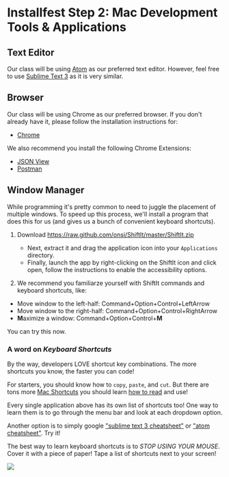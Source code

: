 # Installfest Step 2: Mac Development Tools & Applications

## Text Editor

Our class will be using [Atom](editor-atom.md) as our preferred text editor. However, feel free to use [Sublime Text 3](editor-sublime-text-3.md) as it is very similar.

## Browser
Our class will be using Chrome as our preferred browser. If you don't already have it, please follow the installation instructions for:

* [Chrome](https://support.google.com/chrome/answer/95346?hl=en)

We also recommend you install the following Chrome Extensions:

* <a href="https://chrome.google.com/webstore/detail/jsonview/chklaanhfefbnpoihckbnefhakgolnmc" target="_blank">JSON View</a>
* <a href="http://www.getpostman.com/" target="_blank">Postman</a>

## Window Manager

While programming it's pretty common to need to juggle the placement of multiple windows. To speed up this process, we'll install a program that does this for us (and gives us a bunch of convenient keyboard shortcuts).

1. Download https://raw.github.com/onsi/ShiftIt/master/ShiftIt.zip
    * Next, extract it and drag the application icon into your `Applications` directory.
    * Finally, launch the app by right-clicking on the ShiftIt icon and click open, follow the instructions to enable the accessibility options.

2. We recommend you familiarze yourself with ShiftIt commands and keyboard shortcuts, like:
* Move window to the left-half: Command+Option+Control+LeftArrow
* Move window to the right-half: Command+Option+Control+RightArrow
* **M**aximize a window: Command+Option+Control+**M**

You can try this now.

### A word on *Keyboard Shortcuts*

By the way, developers LOVE shortcut key combinations. The more shortcuts you know, the faster you can code!

For starters, you should know how to `copy`, `paste`, and `cut`. But there are tons more [Mac Shortcuts](https://duckduckgo.com/?q=mac+keyboard+shortcuts&ia=cheatsheet&iax=1) you should learn [how to read](https://support.apple.com/en-us/HT201236) and use!

Every single application above has its own list of shortcuts too! One way to learn them is to go through the menu bar and look at each dropdown option. 

Another option is to simply google ["sublime text 3 cheatsheet"](https://www.google.com/search?q=sublime+text+3+cheatsheet&tbm=isch) or ["atom cheatsheet"](https://www.google.com/search?tbm=isch&q=atom+cheat+sheet). Try it!

The best way to learn keyboard shortcuts is to _STOP USING YOUR MOUSE_. Cover it with a piece of paper! Tape a list of shortcuts next to your screen!

![](https://m.popkey.co/80a186/wqdmb.gif)
